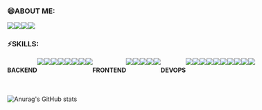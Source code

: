 ### 😄ABOUT ME:
<div style="display: flex">
  <img src="https://img.shields.io/badge/Playing Games-000000?style=flat-square&logo=counterstrike&logoColor=FFFFFF"/>
  <img src="https://img.shields.io/badge/Listening Music-FF0000?style=flat-square&logo=applemusic&logoColor=FFFFFF"/>
  <img src="https://img.shields.io/badge/Develop-FFCB36?style=flat-square&logo=devdotto&logoColor=FFFFFF"/>
  <img src="https://img.shields.io/badge/ewhdtls0@naver.com-005FF9?style=flat-square&logo=gmail&logoColor=EA4335"/>
</div>

### ⚡SKILLS:
<div style="display: flex">
  <h4>BACKEND</h4>
  <img src="https://img.shields.io/badge/Spring Boot-6DB33F?style=flat-square&logo=gmail&logoColor=FFFFFF"/>
  <img src="https://img.shields.io/badge/Spring Security-C71A36?style=flat-square&logo=apachemaven&logoColor=FFFFFF"/>
  <img src="https://img.shields.io/badge/Spring Data JPA-648B1A?style=flat-square&logo=hibernate&logoColor=FFFFFF"/>
  <img src="https://img.shields.io/badge/QueryDsl-0078C0?style=flat-square&logo=quora&logoColor=FFFFFF"/>
  <img src="https://img.shields.io/badge/Gradle-02303A?style=flat-square&logo=gradle&logoColor=FFFFFF"/>
  <img src="https://img.shields.io/badge/Maven-C71A36?style=flat-square&logo=apachemaven&logoColor=FFFFFF"/>
  <img src="https://img.shields.io/badge/Redis-DC382D?style=flat-square&logo=redis&logoColor=FFFFFF"/>
  <img src="https://img.shields.io/badge/IntelliJ-000000?style=flat-square&logo=intellijidea&logoColor=FFFFFF"/>
  <br>
  <h4>FRONTEND</h4>
  <img src="https://img.shields.io/badge/Thymeleaf-005F0F?style=flat-square&logo=thymeleaf&logoColor=FFFFFF"/>
  <img src="https://img.shields.io/badge/Javascript-F7DF1E?style=flat-square&logo=javascript&logoColor=FFFFFF"/>
  <img src="https://img.shields.io/badge/React-61DAFB?style=flat-square&logo=react&logoColor=FFFFFF"/>
  <img src="https://img.shields.io/badge/Axios-5A29E4?style=flat-square&logo=axios&logoColor=FFFFFF"/>
  <img src="https://img.shields.io/badge/WebStorm-000000?style=flat-square&logo=webstorm&logoColor=FFFFFF"/>
  <h4>DEVOPS</h4>
  <img src="https://img.shields.io/badge/AWS-232F3E?style=flat-square&logo=amazonaws&logoColor=FFFFFF"/>
  <img src="https://img.shields.io/badge/S3-569A31?style=flat-square&logo=amazons3&logoColor=FFFFFF"/>
  <img src="https://img.shields.io/badge/RDS-527FFF?style=flat-square&logo=amazonrds&logoColor=FFFFFF"/>
  <img src="https://img.shields.io/badge/EC2-FF9900?style=flat-square&logo=amazonec2&logoColor=FFFFFF"/>
  <img src="https://img.shields.io/badge/Docker-2496ED?style=flat-square&logo=docker&logoColor=FFFFFF"/>
  <img src="https://img.shields.io/badge/MySql-4479A1?style=flat-square&logo=mysql&logoColor=FFFFFF"/>
  <img src="https://img.shields.io/badge/Oracle-F80000?style=flat-square&logo=oracle&logoColor=FFFFFF"/>
  <img src="https://img.shields.io/badge/Nginx-009639?style=flat-square&logo=nginx&logoColor=FFFFFF"/>
  <img src="https://img.shields.io/badge/Tomcat-F8DC75?style=flat-square&logo=apachetomcat&logoColor=FFFFFF"/>
  <img src="https://img.shields.io/badge/Jenkins-D24939?style=flat-square&logo=jenkins&logoColor=FFFFFF"/>
</div>
<br>


![Anurag's GitHub stats](https://github-readme-stats-ewhdtls0s-projects.vercel.app/api?username=ewhdtls0&show_icons=true&theme=tokyonight&count_private=true)
<!--
**ewhdtls0/ewhdtls0** is a ✨ _special_ ✨ repository because its `README.md` (this file) appears on your GitHub profile.

Here are some ideas to get you started:

- 🔭 I’m currently working on ...
- 🌱 I’m currently learning ...
- 👯 I’m looking to collaborate on ...
- 🤔 I’m looking for help with ...
- 💬 Ask me about ...
- 📫 How to reach me: ...
- 😄 Pronouns: ..
- ⚡ Fun fact: ...
-->
